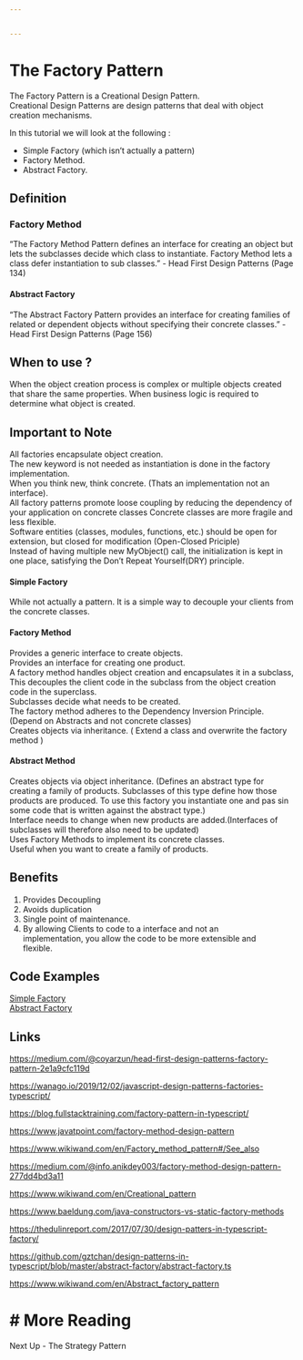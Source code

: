 ```yaml
---


---
```


<h1 id="the-factory-pattern">The Factory Pattern</h1>
<p>The Factory Pattern is a Creational Design Pattern.<br>
Creational Design Patterns are design patterns that deal with object creation mechanisms.</p>
<p>In this tutorial we will look at the following :</p>
<ul>
<li>Simple Factory (which isn’t actually a pattern)</li>
<li>Factory Method.</li>
<li>Abstract Factory.</li>
</ul>
<h2 id="definition">Definition</h2>
<h3 id="factory-method">Factory Method</h3>
<p>“The Factory Method Pattern defines an interface for creating an object but lets the subclasses decide which class to instantiate. Factory Method lets a class defer instantiation to sub classes.” - Head First Design Patterns (Page 134)</p>
<h4 id="abstract-factory">Abstract Factory</h4>
<p>“The Abstract Factory Pattern provides an interface for creating families of related or dependent objects without specifying their concrete classes.” - Head First Design Patterns (Page 156)</p>
<h2 id="when-to-use-">When to use ?</h2>
<p>When the object creation process is complex or multiple objects created that share the same properties.  When business logic is required to determine what object is created.</p>
<h2 id="important-to-note">Important to Note</h2>
<p>All factories encapsulate object creation.<br>
The new keyword is not needed as instantiation is done in the factory implementation.<br>
When you think new, think concrete. (Thats an implementation not an interface).<br>
All factory patterns promote loose coupling by reducing the dependency of your application on concrete classes Concrete classes are more fragile and less flexible.<br>
Software entities (classes, modules, functions, etc.) should be open for extension, but closed for modification (Open-Closed Priciple)<br>
Instead of having multiple new MyObject() call, the initialization is kept in one place, satisfying the Don’t Repeat Yourself(DRY) principle.</p>
<h4 id="simple-factory">Simple Factory</h4>
<p>While not actually a pattern. It is a simple way to decouple your clients from the concrete classes.</p>
<h4 id="factory-method-1">Factory Method</h4>
<p>Provides a generic interface to create objects.<br>
Provides an interface for creating one product.<br>
A factory method handles object creation and encapsulates it in a subclass, This decouples the client code in the subclass from the object creation code in the superclass.<br>
Subclasses decide what needs to be created.<br>
The factory method adheres to the Dependency Inversion Principle. (Depend on Abstracts and not concrete classes)<br>
Creates objects via inheritance. ( Extend a class and overwrite the factory method )</p>
<h4 id="abstract-method">Abstract Method</h4>
<p>Creates objects via object inheritance. (Defines an abstract type for creating a family of products. Subclasses of this type define how those products are produced. To use this factory you instantiate one and pas sin some code that is written against the abstract type.)<br>
Interface needs to change when new products are added.(Interfaces of subclasses will therefore also need to be updated)<br>
Uses Factory Methods to implement its concrete classes.<br>
Useful when you want to create a family of products.</p>
<h2 id="benefits">Benefits</h2>
<ol>
<li>Provides Decoupling</li>
<li>Avoids duplication</li>
<li>Single point of   maintenance.</li>
<li>By allowing Clients to code to a interface and not an<br>
implementation, you allow the code to be more extensible and<br>
flexible.</li>
</ol>
<h2 id="code-examples">Code Examples</h2>
<p><a href="https://bitbucket.org/haydensookchand/typescript_design_patterns/src/66629df22ac2c81f8863b258930aad9649905dab/?at=patterns/simple-factory">Simple Factory</a><br>
<a href="https://bitbucket.org/haydensookchand/typescript_design_patterns/src/a47d96a4e8ecd40f748b3ef1af1f28e753e01273/?at=patterns/abstract-factory">Abstract Factory</a></p>
<h2 id="links">Links</h2>
<p><a href="https://medium.com/@coyarzun/head-first-design-patterns-factory-pattern-2e1a9cfc119d">https://medium.com/@coyarzun/head-first-design-patterns-factory-pattern-2e1a9cfc119d</a></p>
<p><a href="https://wanago.io/2019/12/02/javascript-design-patterns-factories-typescript/">https://wanago.io/2019/12/02/javascript-design-patterns-factories-typescript/</a></p>
<p><a href="https://blog.fullstacktraining.com/factory-pattern-in-typescript/">https://blog.fullstacktraining.com/factory-pattern-in-typescript/</a></p>
<p><a href="https://www.javatpoint.com/factory-method-design-pattern">https://www.javatpoint.com/factory-method-design-pattern</a></p>
<p><a href="https://www.wikiwand.com/en/Factory_method_pattern#/See_also">https://www.wikiwand.com/en/Factory_method_pattern#/See_also</a></p>
<p><a href="https://medium.com/@info.anikdey003/factory-method-design-pattern-277dd4bd3a11">https://medium.com/@info.anikdey003/factory-method-design-pattern-277dd4bd3a11</a></p>
<p><a href="https://www.wikiwand.com/en/Creational_pattern">https://www.wikiwand.com/en/Creational_pattern</a></p>
<p><a href="https://www.baeldung.com/java-constructors-vs-static-factory-methods">https://www.baeldung.com/java-constructors-vs-static-factory-methods</a></p>
<p><a href="https://thedulinreport.com/2017/07/30/design-patters-in-typescript-factory/">https://thedulinreport.com/2017/07/30/design-patters-in-typescript-factory/</a></p>
<p><a href="https://github.com/gztchan/design-patterns-in-typescript/blob/master/abstract-factory/abstract-factory.ts">https://github.com/gztchan/design-patterns-in-typescript/blob/master/abstract-factory/abstract-factory.ts</a></p>
<p><a href="https://www.wikiwand.com/en/Abstract_factory_pattern">https://www.wikiwand.com/en/Abstract_factory_pattern</a></p>
<h1 id="more-reading"># More Reading</h1>
<p>Next Up - The Strategy Pattern</p>

